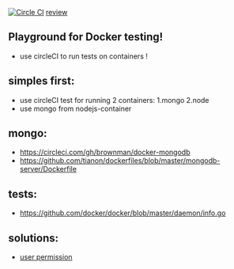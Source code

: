 [![Circle CI](https://circleci.com/gh/brownman/docker_playground.svg?style=svg)](https://circleci.com/gh/brownman/docker_playground)
[review](https://scrutinizer-ci.com/g/brownman/docker_playground/)


Playground for Docker testing!
-------------
- use circleCI to run tests on containers !

simples first:
-------
- use circleCI test for running 2 containers: 1.mongo 2.node
- use mongo from nodejs-container


mongo:
-----
- https://circleci.com/gh/brownman/docker-mongodb
- https://github.com/tianon/dockerfiles/blob/master/mongodb-server/Dockerfile


tests:
---
- https://github.com/docker/docker/blob/master/daemon/info.go

solutions:
----
- [user permission](https://registry.hub.docker.com/u/jolicode/base/dockerfile/)
